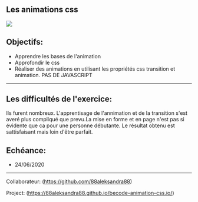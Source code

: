 ## Les animations css
<img src="https://media2.giphy.com/media/3ov9k3yFi2YmRO4MTe/source.gif">

 Objectifs:
------------
* Apprendre les bases de l'animation
* Approfondir le css
* Réaliser des animations en utilisant les propriétés css transition et animation. PAS DE JAVASCRIPT
-----------------------

Les difficultés de l'exercice:
--------------------------------
Ils furent nombreux. L'apprentisage de l'annimation et de la transition s'est averé plus compliqué que prevu.La mise en forme et en page n'est pas si évidente que ca pour une personne débutante. Le résultat obtenu est sattisfaisant mais loin d'être parfait.

Echéance:
----------
* 24/06/2020
-----------------------------------
Collaborateur:
(https://github.com/88aleksandra88)

Project: (https://88aleksandra88.github.io/becode-animation-css.io/)
